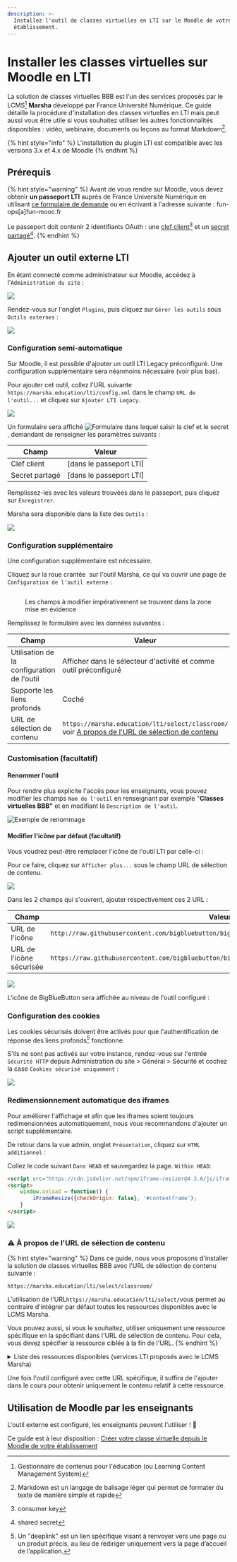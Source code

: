 ```yaml
---
description: >-
  Installez l'outil de classes virtuelles en LTI sur le Moodle de votre
  établissement.
---
```


# Installer les classes virtuelles sur Moodle en LTI

La solution de classes virtuelles BBB est l'un des services proposés par le LCMS[^1] **Marsha** développé par France Université Numérique. Ce guide détaille la procédure d'installation des classes virtuelles en LTI mais peut aussi vous être utile si vous souhaitez utiliser les autres fonctionnalités disponibles : vidéo, webinaire, documents ou leçons au format Markdown[^2].

{% hint style="info" %}
L'installation du plugin LTI est compatible avec les versions 3.x et 4.x de Moodle
{% endhint %}

## **Prérequis**

{% hint style="warning" %}
Avant de vous rendre sur Moodle, vous devez obtenir **un passeport LTI** auprès de France Université Numérique en utilisant [ce formulaire de demande](https://www.fun-mooc.help/hc/fr/requests/new?ticket\_form\_id=9122250595357) ou en écrivant à l'adresse suivante : fun-ops\[a]fun-mooc.fr

Le passeport doit contenir 2 identifiants OAuth : une [clef client](#user-content-fn-3)[^3] et un [secret partagé](#user-content-fn-4)[^4].
{% endhint %}

## Ajouter un outil externe LTI

En étant connecté comme administrateur sur Moodle, accédez à l'`Administration du site` :

![](../assets/admin-moodle.png)

Rendez-vous sur l'onglet `Plugins`, puis cliquez sur `Gérer les outils` sous `Outils externes` :

![](../assets/moodle-outils.png)

### **Configuration semi-automatique**

Sur Moodle, il est possible d'ajouter un outil LTI Legacy préconfiguré. Une configuration supplémentaire sera néanmoins nécessaire (voir plus bas).

Pour ajouter cet outil, collez l'URL suivante `https://marsha.education/lti/config.xml` dans le champ `URL de l'outil...` et cliquez sur `Ajouter LTI Legacy`.

![](../assets/moodle-outils-legacy.png)

Un formulaire sera affiché <img src="../assets/key-secret.png" alt="Formulaire dans lequel saisir la clef et le secret" data-size="line">, demandant de renseigner les paramètres suivants :

| Champ          | Valeur                   |
| -------------- | ------------------------ |
| Clef client    | \[dans le passeport LTI] |
| Secret partagé | \[dans le passeport LTI] |

Remplissez-les avec les valeurs trouvées dans le passeport, puis cliquez sur `Enregistrer`.

Marsha sera disponible dans la liste des `Outils` :

![](../assets/marsha-outils.png)

### Configuration supplémentaire

Une configuration supplémentaire est nécessaire.

Cliquez sur la roue crantée <img src="../assets/moodle-outils-marsha-modifier.png" alt="" data-size="line"> sur l'outil Marsha, ce qui va ouvrir une page de `Configuration de l'outil externe` :

<figure><img src="../assets/moodle-config-additionnelle-v2.png" alt=""><figcaption><p>Les champs à modifier impérativement se trouvent dans la zone mise en évidence</p></figcaption></figure>

Remplissez le formulaire avec les données suivantes :

| Champ                                      | Valeur                                                                                                                                                                                       |
| ------------------------------------------ | -------------------------------------------------------------------------------------------------------------------------------------------------------------------------------------------- |
| Utilisation de la configuration de l'outil | Afficher dans le sélecteur d'activité et comme outil préconfiguré                                                                                                                            |
| Supporte les liens profonds                | Coché                                                                                                                                                                                        |
| URL de sélection de contenu                | `https://marsha.education/lti/select/classroom/` voir [A propos de l'URL de sélection de contenu](installation-du-plugin-lti-sur-moodle.md#warning-à-propos-de-lurl-de-sélection-de-contenu) |

### Customisation (facultatif)

#### Renommer l'outil

Pour rendre plus explicite l'accès pour les enseignants, vous pouvez modifier les champs `Nom de l'outil` en renseignant par exemple "**Classes virtuelles BBB"** et en modifiant la `Description de l'outil`.

![Exemple de renommage](../assets/moodle-config-outil-externe.png)

#### Modifier l'icône par défaut (facultatif)

Vous voudrez peut-être remplacer l'icône de l'outil LTI par celle-ci : <img src="../assets/favicon.ico" alt="" data-size="line">

Pour ce faire, cliquez sur `Afficher plus...` sous le champ URL de sélection de contenu.

![](../assets/moodle-config-afficher\_plus.png)

Dans les 2 champs qui s'ouvrent, ajouter respectivement ces 2 URL :

| Champ                    | Valeur                                                                                           |
| ------------------------ | ------------------------------------------------------------------------------------------------ |
| URL de l'icône           | `http://raw.githubusercontent.com/bigbluebutton/bigbluebutton/main/docs/static/img/favicon.ico`  |
| URL de l'icône sécurisée | `https://raw.githubusercontent.com/bigbluebutton/bigbluebutton/main/docs/static/img/favicon.ico` |

![](../assets/moodle-config-ico-bbb.png)

L'icône de BigBlueButton sera affichée au niveau de l'outil configuré : <img src="../assets/moodle-custom-icon.png" alt="" data-size="line">

### Configuration des cookies

Les cookies sécurisés doivent être activés pour que l'authentification de réponse des liens profonds[^5] fonctionne.

S'ils ne sont pas activés sur votre instance, rendez-vous sur l'entrée `Sécurité HTTP` depuis Administration du site > Général > Sécurité et cochez la case `Cookies sécurisé uniquement` :

![](../assets/moodle4-custom-http.png)

### Redimensionnement automatique des iframes

Pour améliorer l'affichage et afin que les iframes soient toujours redimensionnées automatiquement, nous vous recommandons d'ajouter un script supplémentaire.

De retour dans la vue admin, onglet `Présentation`, cliquez sur `HTML additionnel` :

Collez le code suivant `Dans HEAD` et sauvegardez la page. `Within HEAD`:

```html
<script src="https://cdn.jsdelivr.net/npm/iframe-resizer@4.3.6/js/iframeResizer.min.js"></script>
<script>
    window.onload = function() {
        iFrameResize({checkOrigin: false}, '#contentframe');
    }
</script>
```

![](../assets/moodle-config-add-html.png)

### :warning: À propos de l'URL de sélection de contenu

{% hint style="warning" %}
Dans ce guide, nous vous proposons d'installer la solution de classes virtuelles BBB avec l'URL de sélection de contenu suivante :

`https://marsha.education/lti/select/classroom/`

L'utilisation de l'URL`https://marsha.education/lti/select/`vous permet au contraire d'intégrer par défaut toutes les ressources disponibles avec le LCMS Marsha.

Vous pouvez aussi, si vous le souhaitez, utiliser uniquement une ressource spécifique en la spécifiant dans l'URL de sélection de contenu. Pour cela, vous devez spécifier la ressource ciblée à la fin de l'URL.
{% endhint %}

<details>

<summary>Liste des ressources disponibles (services LTI proposés avec le LCMS Marsha)</summary>

**`video` : pour héberger et afficher des vidéos** :vhs:

```url
https://marsha.education/lti/select/video/
```

**`webinar` : pour organiser des webinaires** :movie\_camera:

```url
https://marsha.education/lti/select/webinar/
```

**`document` : pour héberger et partager des fichiers** :open\_file\_folder:

```url
https://marsha.education/lti/select/document/
```

**`classroom` : pour organiser des classes virtuelles avec BigBlueButton** :sparkles:

```url
https://marsha.education/lti/select/classroom/
```

**`markdown` : pour créer de leçons au format Markdown** :writing\_hand:

```url
https://marsha.education/lti/select/markdown/
```

**`deposit` : pour collecter des devoirs** :card\_box:

```url
https://marsha.education/lti/select/deposit/
```

</details>

Une fois l'outil configuré avec cette URL spécifique, il suffira de l'ajouter dans le cours pour obtenir uniquement le contenu relatif à cette ressource.

## Utilisation de Moodle par les enseignants

L'outil externe est configuré, les enseignants peuvent l'utiliser ! :tada:

Ce guide est à leur disposition : [Créer votre classe virtuelle depuis le Moodle de votre établissement](../guide/creer-votre-classe-virtuelle/depuis-le-moodle-de-votre-etablissement.md)

[^1]: Gestionnaire de contenus pour l'éducation (ou Learning Content Management System)

[^2]: Markdown est un langage de balisage léger qui permet de formater du texte de manière simple et rapide

[^3]: consumer key

[^4]: shared secret

[^5]: Un "deeplink" est un lien spécifique visant à renvoyer vers une page ou un produit précis, au lieu de rediriger uniquement vers la page d’accueil de l’application.
